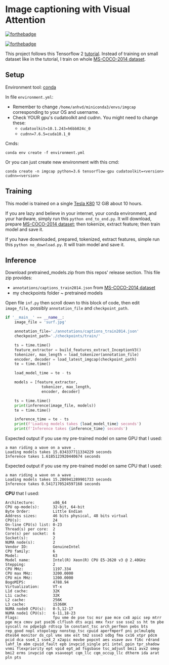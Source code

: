 # Image captioning with Visual Attention

[![forthebadge](https://forthebadge.com/images/badges/made-with-python.svg)](https://forthebadge.com)

[![forthebadge](https://forthebadge.com/images/badges/works-on-my-machine.svg)](https://forthebadge.com)

This project follows this Tensorflow 2 [tutorial](https://www.tensorflow.org/tutorials/text/image_captioning). Instead of training on small dataset like in the tutorial, I train on whole [MS-COCO-2014 dataset](http://images.cocodataset.org/zips/train2014.zip).

## Setup

Environment tool: [conda](https://docs.conda.io/en/latest/)

In file `environment.yml`:
- Remember to change `/home/anhvd/miniconda3/envs/imgcap` corresponding to your OS and username. 
- Check YOUR gpu's cudatoolkit and cudnn. You might need to change these:
    - `cudatoolkit=10.1.243=h6bb024c_0`
    - `cudnn=7.6.5=cuda10.1_0`

Cmds:
```
conda env create -f environment.yml
```

Or you can just create new environment with this cmd:
```
conda create -n imgcap python=3.6 tensorflow-gpu cudatoolkit=<version> cudnn=<version>
```

## Training

This model is trained on a single [Tesla K80](https://www.nvidia.com/en-gb/data-center/tesla-k80/) 12 GiB about 10 hours.

If you are lazy and believe in your internet, your conda environment, and your hardware, simply run this `python end_to_end.py`. It will download, prepare [MS-COCO-2014 dataset](http://images.cocodataset.org/zips/train2014.zip); then tokenize, extract feature; then train model and save it.

If you have downloaded, prepared, tokenized, extract features, simple run this `python no_download.py`. It will train model and save it.

## Inference

Download pretrained_models.zip from this repos' release section. This file zip provides:
- `annotations/captions_train2014.json` from [MS-COCO-2014 dataset](http://images.cocodataset.org/zips/train2014.zip)
- my checkpoints folder ~ pretrained models

Open file `inf.py` then scroll down to this block of code, then edit `image_file`, possibly `annotation_file` and `checkpoint_path`.
```python
if '__main__' == __name__:
    image_file = 'surf.jpg'

    annotation_file='./annotations/captions_train2014.json' 
    checkpoint_path='./checkpoints/train/'

    ts = time.time()
    feature_extractor = build_features_extract_InceptionV3()
    tokenizer, max_length = load_tokenizer(annotation_file)
    encoder, decoder = load_latest_imgcap(checkpoint_path)
    te = time.time()

    load_model_time = te - ts

    models = [feature_extractor, 
                tokenizer, max_length, 
                encoder, decoder]

    ts = time.time()
    print(inference(image_file, models))
    te = time.time()

    inference_time = te - ts
    print(f'Loading models takes {load_model_time} seconds')
    print(f'Inference takes {inference_time} seconds')
```

Expected output if you use my pre-trained model on same GPU that I used:
```
a man riding a wave on a wave .
Loading models takes 15.834337711334229 seconds
Inference takes 1.6185123920440674 seconds
```

Expected output if you use my pre-trained model on same CPU that I used:
```
a man riding a wave on a wave .
Loading models takes 15.286941289901733 seconds
Inference takes 0.5417170524597168 seconds
```

__CPU__ that I used:
```
Architecture:        x86_64
CPU op-mode(s):      32-bit, 64-bit
Byte Order:          Little Endian
Address sizes:       46 bits physical, 48 bits virtual
CPU(s):              24
On-line CPU(s) list: 0-23
Thread(s) per core:  2
Core(s) per socket:  6
Socket(s):           2
NUMA node(s):        2
Vendor ID:           GenuineIntel
CPU family:          6
Model:               63
Model name:          Intel(R) Xeon(R) CPU E5-2620 v3 @ 2.40GHz
Stepping:            2
CPU MHz:             1197.334
CPU max MHz:         3200.0000
CPU min MHz:         1200.0000
BogoMIPS:            4788.94
Virtualization:      VT-x
L1d cache:           32K
L1i cache:           32K
L2 cache:            256K
L3 cache:            15360K
NUMA node0 CPU(s):   0-5,12-17
NUMA node1 CPU(s):   6-11,18-23
Flags:               fpu vme de pse tsc msr pae mce cx8 apic sep mtrr pge mca cmov pat pse36 clflush dts acpi mmx fxsr sse sse2 ss ht tm pbe syscall nx pdpe1gb rdtscp lm constant_tsc arch_perfmon pebs bts rep_good nopl xtopology nonstop_tsc cpuid aperfmperf pni pclmulqdq dtes64 monitor ds_cpl vmx smx est tm2 ssse3 sdbg fma cx16 xtpr pdcm pcid dca sse4_1 sse4_2 x2apic movbe popcnt aes xsave avx f16c rdrand lahf_lm abm cpuid_fault epb invpcid_single pti intel_ppin tpr_shadow vnmi flexpriority ept vpid ept_ad fsgsbase tsc_adjust bmi1 avx2 smep bmi2 erms invpcid cqm xsaveopt cqm_llc cqm_occup_llc dtherm ida arat pln pts
```

